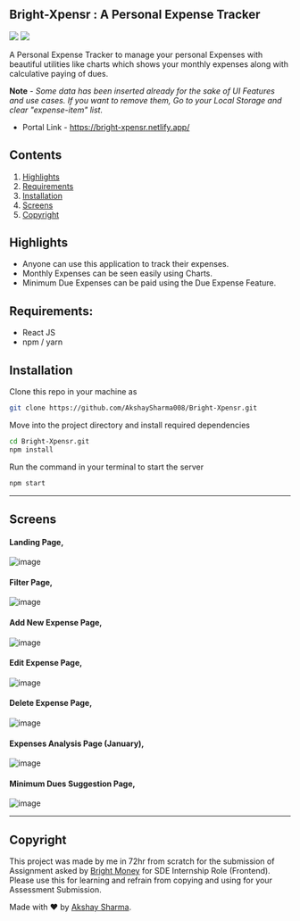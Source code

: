 ## Bright-Xpensr : A Personal Expense Tracker
<img src="https://img.shields.io/badge/code_style-standard-brightgreen.svg"> <img src="https://img.shields.io/badge/ReactJS-v16.14.0-brightgreen.svg">

A Personal Expense Tracker to manage your personal Expenses with beautiful utilities like charts which shows your monthly expenses along with calculative paying of dues.

**Note** - <i>Some data has been inserted already for the sake of UI Features and use cases. If you want to remove them, Go to your Local Storage and clear "expense-item" list.</i>
* Portal Link - https://bright-xpensr.netlify.app/



## Contents
1. [Highlights](#highlights)
2. [Requirements](#requirements)
3. [Installation](#installation)
4. [Screens](#screens)
5. [Copyright](#copyright)

## Highlights
* Anyone can use this application to track their expenses.
* Monthly Expenses can be seen easily using Charts.
* Minimum Due Expenses can be paid using the Due Expense Feature.

## Requirements:

* React JS
* npm / yarn

## Installation

Clone this repo in your machine as

```bash
git clone https://github.com/AkshaySharma008/Bright-Xpensr.git
```
Move into the project directory and install required dependencies

```bash
cd Bright-Xpensr.git
npm install
```

Run the command in your terminal to start the server

```bash
npm start
```
<hr>

## Screens

#### Landing Page,
![image](https://user-images.githubusercontent.com/47213544/131175423-9a3cb1e1-f497-4b2c-a49c-e564cef0e64f.png)

#### Filter Page, 
![image](https://user-images.githubusercontent.com/47213544/131175533-0f6e7cb2-582a-4912-8e71-5a8d494e1fe5.png)

#### Add New Expense Page,
![image](https://user-images.githubusercontent.com/47213544/131175626-ef481e64-d77d-472e-a514-491b4d5a20d9.png)

#### Edit Expense Page, 
![image](https://user-images.githubusercontent.com/47213544/131175696-3c33bf9b-3095-44ad-9084-7dd3bf039b02.png)

#### Delete Expense Page, 
![image](https://user-images.githubusercontent.com/47213544/131175765-92b64d5b-f3a4-4c5a-ad35-0aa64ec91547.png)

#### Expenses Analysis Page (January),
![image](https://user-images.githubusercontent.com/47213544/131175832-e09b67b2-8682-4c95-9a0e-8b654e24a059.png)


#### Minimum Dues Suggestion Page, 
![image](https://user-images.githubusercontent.com/47213544/131176127-b4ec888f-2505-4575-8bb8-1e7c53fac91a.png)

<hr>

## Copyright 
This project was made by me in 72hr from scratch for the submission of Assignment asked by [Bright Money](https://brightmoney.co) for SDE Internship Role (Frontend). Please use this for learning and refrain from copying and using for your Assessment Submission.

Made with ❤ by [Akshay Sharma](https://akshaysharma.co.in). 
